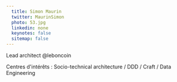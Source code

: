 ```yaml
---
  title: Simon Maurin
  twitter: MaurinSimon
  photo: 53.jpg
  linkedin: none
  keynotes: false
  sitemap: false
---
```

Lead architect @leboncoin

Centres d'intérêts : Socio-technical architecture  / DDD / Craft / Data Engineering 
